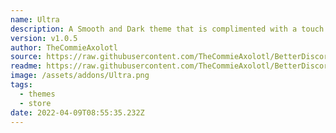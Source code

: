 ```yaml
---
name: Ultra
description: A Smooth and Dark theme that is complimented with a touch of colour.
version: v1.0.5
author: TheCommieAxolotl
source: https://raw.githubusercontent.com/TheCommieAxolotl/BetterDiscord-Stuff/main/Ultra/
readme: https://raw.githubusercontent.com/TheCommieAxolotl/BetterDiscord-Stuff/main/Ultra/README.md
image: /assets/addons/Ultra.png
tags:
  - themes
  - store
date: 2022-04-09T08:55:35.232Z
---
```

